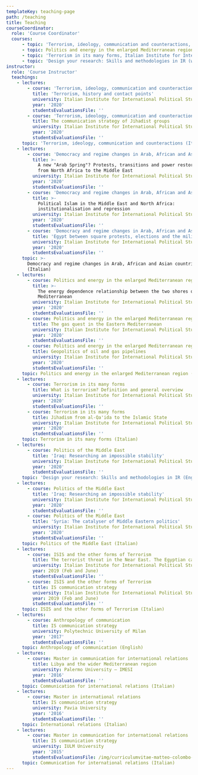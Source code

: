 ```yaml
---
templateKey: teaching-page
path: /teaching
title: Teaching
courseCoordinator:
  role: 'Course Coordinator'
  courses:
      - topic: 'Terrorism, ideology, communication and counteractions, Italian Institute for International Political Studies (ISPI), 2020 (Italian)'
      - topic: Politics and energy in the enlarged Mediterranean region, Italian Institute for International Political Studies (ISPI), 2020 (Italian)'
      - topic: 'Terrorism in its many forms, Italian Institute for International Political Studies (ISPI), 2020 (Italian)'
      - topic: 'Design your research: Skills and methodologies in IR (with Valerio Vignoli and Matteo Casiraghi), University of Milan, 2020 (English)'
instructor:
  role: 'Course Instructor'
  teachings:
    - lectures:
        - course: 'Terrorism, ideology, communication and counteractions'
          title: 'Terrorism, history and contact points'
          university: Italian Institute for International Political Studies (ISPI)
          year: '2020'
          studentsEvaluationsFile: ''
        - course: 'Terrorism, ideology, communication and counteractions'
          title: The communication strategy of Jihadist groups
          university: Italian Institute for International Political Studies (ISPI)
          year: '2020'
          studentsEvaluationsFile: ''
      topic: 'Terrorism, ideology, communication and counteractions (Italian)'
    - lectures:
        - course: 'Democracy and regime changes in Arab, African and Asian countries'
          title: >-
            A new "Arab Spring"? Protests, transitions and power restorations
            from North Africa to the Middle East
          university: Italian Institute for International Political Studies (ISPI)
          year: '2020'
          studentsEvaluationsFile: ''
        - course: 'Democracy and regime changes in Arab, African and Asian countries'
          title: >-
            Political Islam in the Middle East and North Africa:
            institutionalisation and repression
          university: Italian Institute for International Political Studies (ISPI)
          year: '2020'
          studentsEvaluationsFile: ''
        - course: 'Democracy and regime changes in Arab, African and Asian countries'
          title: 'Egypt between square protests, elections and the military'
          university: Italian Institute for International Political Studies (ISPI)
          year: '2020'
          studentsEvaluationsFile: ''
      topic: >-
        Democracy and regime changes in Arab, African and Asian countries
        (Italian)
    - lectures:
        - course: Politics and energy in the enlarged Mediterranean region
          title: >-
            The energy dependence relationship between the two shores of the
            Mediterranean
          university: Italian Institute for International Political Studies (ISPI)
          year: '2020'
          studentsEvaluationsFile: ''
        - course: Politics and energy in the enlarged Mediterranean region
          title: The gas quest in the Eastern Mediterranean
          university: Italian Institute for International Political Studies (ISPI)
          year: '2020'
          studentsEvaluationsFile: ''
        - course: Politics and energy in the enlarged Mediterranean region
          title: Geopolitics of oil and gas pipelines
          university: Italian Institute for International Political Studies (ISPI)
          year: '2020'
          studentsEvaluationsFile: ''
      topic: Politics and energy in the enlarged Mediterranean region (Italian)
    - lectures:
        - course: Terrorism in its many forms
          title: What is terrorism? Definition and general overview
          university: Italian Institute for International Political Studies (ISPI)
          year: '2020'
          studentsEvaluationsFile: ''
        - course: Terrorism in its many forms
          title: Jihadism from al-Qa'ida to the Islamic State
          university: Italian Institute for International Political Studies (ISPI)
          year: '2020'
          studentsEvaluationsFile: ''
      topic: Terrorism in its many forms (Italian)
    - lectures:
        - course: Politics of the Middle East
          title: 'Iraq: Researching an impossible stability'
          university: Italian Institute for International Political Studies (ISPI)
          year: '2020'
          studentsEvaluationsFile: ''
      topic: 'Design your research: Skills and methodologies in IR (English)'
    - lectures:
        - course: Politics of the Middle East
          title: 'Iraq: Researching an impossible stability'
          university: Italian Institute for International Political Studies (ISPI)
          year: '2020'
          studentsEvaluationsFile: ''
        - course: Politics of the Middle East
          title: 'Syria: The catalyser of Middle Eastern politics'
          university: Italian Institute for International Political Studies (ISPI)
          year: '2020'
          studentsEvaluationsFile: ''
      topic: Politics of the Middle East (Italian)
    - lectures:
        - course: ISIS and the other forms of Terrorism
          title: The terrorist threat in the Near East. The Egyptian case
          university: Italian Institute for International Political Studies (ISPI)
          year: 2019 (Feb and June)
          studentsEvaluationsFile: ''
        - course: ISIS and the other forms of Terrorism
          title: IS communication strategy
          university: Italian Institute for International Political Studies (ISPI)
          year: 2019 (Feb and June)
          studentsEvaluationsFile: ''
      topic: ISIS and the other forms of Terrorism (Italian)
    - lectures:
        - course: Anthropology of communication
          title: IS communication strategy
          university: Polytechnic University of Milan
          year: '2017'
          studentsEvaluationsFile: ''
      topic: Anthropology of communication (English)
    - lectures:
        - course: Master in communication for international relations
          title: Libya and the wider Mediterranean region
          university: Palermo University – IMESI
          year: '2016'
          studentsEvaluationsFile: ''
      topic: Communication for international relations (Italian)
    - lectures:
        - course: Master in international relations
          title: IS communication strategy
          university: Pavia University
          year: '2016'
          studentsEvaluationsFile: ''
      topic: International relations (Italian)
    - lectures:
        - course: Master in communication for international relations
          title: IS communication strategy
          university: IULM University
          year: '2015'
          studentsEvaluationsFile: /img/curriculumvitae-matteo-colombo-.pdf
      topic: Communication for international relations (Italian)
---
```



